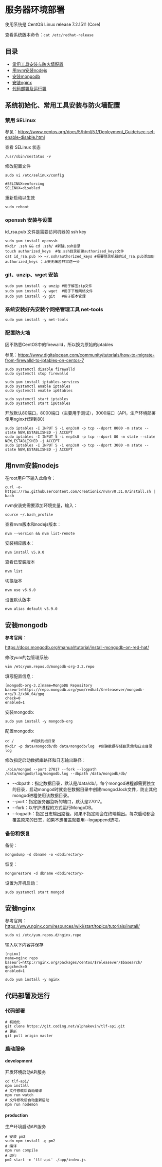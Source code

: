 # 服务器环境部署

使用系统是 CentOS Linux release 7.2.1511 (Core)

查看系统版本命令：`cat /etc/redhat-release`

## 目录

* [常用工具安装与防火墙配置](#常用工具安装与防火墙配置)
* [用nvm安装nodejs](#用nvm安装nodejs)
* [安装mongodb](#安装mongodb)
* [安装nginx](#安装nginx)
* [代码部署及运行署](#代码部署及运行)


## 系统初始化、常用工具安装与防火墙配置

### 禁用 SELinux

参见：https://www.centos.org/docs/5/html/5.1/Deployment_Guide/sec-sel-enable-disable.html

查看 SELinux 状态
```
/usr/sbin/sestatus -v
```
修改配置文件
```
sudo vi /etc/selinux/config
```
```
#SELINUX=enforcing
SELINUX=disabled
```
重新启动以生效
```
sudo reboot
```

### openssh 安装与设置

id_rsa.pub 文件是需要访问机器的 ssh key
```
sudo yum install openssh
mkdir .ssh && cd .ssh/ #新建.ssh目录
touch authorized_keys  #在.ssh目录新建authorized_keys文件
cat id_rsa.pub >> ~/.ssh/authorized_keys #把要登录机器的id_rsa.pub添加到 authorized_keys ；上天无痛苦只需这一步
```

### git、unzip、wget 安装

```
sudo yum install -y unzip #用于解压zip文件
sudo yum install -y wget  #用于下载网络文件
sudo yum install -y git   #用于版本管理
```

### 系统安装好先安装个网络管理工具 net-tools

```
sudo yum install -y net-tools
```

### 配置防火墙

因不熟悉CentOS中的firewalld，所以换为原始的iptables

参见：https://www.digitalocean.com/community/tutorials/how-to-migrate-from-firewalld-to-iptables-on-centos-7

```
sudo systemctl disable firewalld
sudo systemctl stop firewalld

sudo yum install iptables-services
sudo systemctl enable iptables
sudo systemctl enable ip6tables

sudo systemctl start iptables
sudo systemctl start ip6tables
```

开放默认80端口，8000端口（主要用于测试），3000端口（API，生产环境部署使用nginx代理到80）
```
sudo iptables -I INPUT 5 -i enp3s0 -p tcp --dport 8000 -m state --state NEW,ESTABLISHED -j ACCEPT
sudo iptables -I INPUT 5 -i enp3s0 -p tcp --dport 80 -m state --state NEW,ESTABLISHED -j ACCEPT
sudo iptables -I INPUT 5 -i enp3s0 -p tcp --dport 3000 -m state --state NEW,ESTABLISHED -j ACCEPT
```

## 用nvm安装nodejs

[github地址]: https://github.com/creationix/nvm
在root用户下输入此命令：
```
curl -o-https://raw.githubusercontent.com/creationix/nvm/v0.31.0/install.sh | bash
```
nvm安装完需要添加环境变量，输入：
```
source ~/.bash_profile
```

查看nvm版本和nodejs版本：
```
nvm --version && nvm list-remote
```
安装相应版本：
```
nvm install v5.9.0
```
查看已安装版本
```
nvm list
```
切换版本
```
nvm use v5.9.0
```
设置默认版本
```
nvm alias default v5.9.0
```

## 安装mongodb

**参考官网**：

https://docs.mongodb.org/manual/tutorial/install-mongodb-on-red-hat/

修改yum的包管理系统:
```
vim /etc/yum.repos.d/mongodb-org-3.2.repo
```

填写配置信息：
```
[mongodb-org-3.2]name=MongoDB Repository
baseurl=https://repo.mongodb.org/yum/redhat/$releasever/mongodb-org/3.2/x86_64/gpg
check=0
enabled=1
```  

安装mongodb:
```
sudo yum install -y mongodb-org
```

配置mongodb:
```
cd /        #切换到根目录
mkdir -p data/mongodb/db data/mongodb/log  #创建数据存储目录db和日志目录log
```

修改指定启动数据库路径和日志输出路径：
```
./bin/mongod --port 27017 --fork --logpath /data/mongodb/log/mongodb.log --dbpath /data/mongodb/db/
```
* --dbpath：指定数据目录，默认是/data/db/。每个mongod进程都需要独立的目录，启动mongod时就会在数据目录中创建mongod.lock文件，防止其他mongod进程使用该数据目录。
* --port：指定服务器监听的端口，默认是27017。
* --fork：以守护进程的方式运行MongoDB。
* --logpath：指定日志输出路径，如果不指定则会在终端输出。每次启动都会覆盖原来的日志，如果不想覆盖就要用--logappend选项。

### 备份和恢复

备份：
```
mongodump -d dbname -o <dbdirectory>
```
恢复：
```
mongorestore -d dbname <dbdirectory>
```
设置为开机启动：
```
sudo systemctl start mongod
```

## 安装nginx

参考官网：
https://www.nginx.com/resources/wiki/start/topics/tutorials/install/

```
sudo vi /etc/yum.repos.d/nginx.repo
```
输入以下内容并保存
```
[nginx]
name=nginx repo
baseurl=http://nginx.org/packages/centos/$releasever/$basearch/
gpgcheck=0
enabled=1

```

```
sudo yum install -y nginx
```

## 代码部署及运行

### 代码部署

```
# 初始化
git clone https://git.coding.net/alphakevin/tlf-api.git
# 更新
git pull origin master
```

### 启动服务

#### development

开发环境启动API服务
```
cd tlf-api/
npm install
# 文件修改后自动编译
npm run watch
# 文件修改后自动重新启动
npm run nodemon
```

#### production

生产环境启动API服务

```
# 安装 pm2
sudo npm install -g pm2
# 编译
npm run compile
# 运行
pm2 start -n 'tlf-api' ./app/index.js
```
